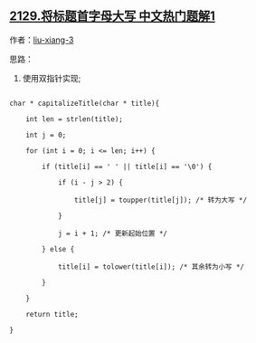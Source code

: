 ## [2129.将标题首字母大写 中文热门题解1](https://leetcode.cn/problems/capitalize-the-title/solutions/100000/cyu-yan-an-ti-yi-mo-ni-by-liu-xiang-3-ler6)

作者：[liu-xiang-3](https://leetcode.cn/u/liu-xiang-3)

思路：
1. 使用双指针实现;
```
char * capitalizeTitle(char * title){
    int len = strlen(title);
    int j = 0;
    for (int i = 0; i <= len; i++) {
        if (title[i] == ' ' || title[i] == '\0') {
            if (i - j > 2) {
                title[j] = toupper(title[j]); /* 转为大写 */
            }
            j = i + 1; /* 更新起始位置 */
        } else {
            title[i] = tolower(title[i]); /* 其余转为小写 */
        }
    }
    return title;
}
```
